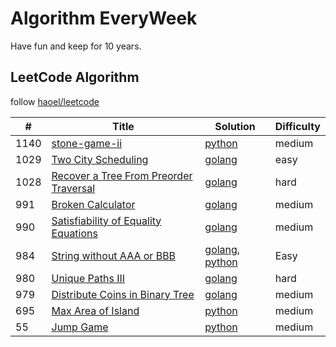 # Algorithm EveryWeek

Have fun and keep for 10 years.

## LeetCode Algorithm

follow [haoel/leetcode](https://github.com/haoel/leetcode)

| #    | Title | Solution | Difficulty |
|------| ----- | -------- | ---------- |
|1140  |[stone-game-ii](https://leetcode.com/problems/stone-game-ii/)|[python](./algorithm/python/stone-game-ii.py)|medium|
|1029  |[Two City Scheduling](https://leetcode.com/problems/two-city-scheduling/submissions/)|[golang](./algorithm/golang/two_city_scheduling.go)|easy|
|1028  |[Recover a Tree From Preorder Traversal](https://leetcode.com/problems/recover-a-tree-from-preorder-traversal/)|[golang](./algorithm/golang/recover_from_preorder.go)|hard|
|991   |[Broken Calculator](https://leetcode.com/problems/broken-calculator/submissions/)|[golang](./algorithm/golang/broken_calculator.go)|medium|
|990   |[Satisfiability of Equality Equations](https://leetcode.com/problems/satisfiability-of-equality-equations/)|[golang](./algorithm/golang/equations_possible.go)|medium|
|984   |[String without AAA or BBB](https://leetcode.com/problems/string-without-aaa-or-bbb/submissions/)|[golang](./algorithm/golang/string_without_3a_3b.go), [python](./algorithm/python/string_without_3a_3b.py)|Easy|
|980   |[Unique Paths III](https://leetcode.com/problems/unique-paths-iii/)|[golang](./algorithm/golang/unique_paths3.go)|hard|
|979   |[Distribute Coins in Binary Tree](https://leetcode.com/problems/distribute-coins-in-binary-tree/submissions/)|[golang](./algorithm/golang/distribute_coins_in_binary_tree.go)|medium|
|695   |[Max Area of Island](https://leetcode.com/problems/max-area-of-island/)|[python](./algorithm/python/max_area_of_island.py)|medium|
|55    |[Jump Game](https://leetcode.com/problems/jump-game/)|[python](./algorithm/python/jump-game.py)|medium|
